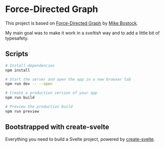 # Force-Directed Graph

This project is based on [Force-Directed Graph](https://observablehq.com/@d3/force-directed-graph) by [Mike Bostock](https://github.com/mbostock).

My main goal was to make it work in a _sveltish_ way and to add a little bit of typesafety.

## Scripts

```bash
# Install dependencies
npm install

# Start the server and open the app in a new browser tab
npm run dev -- --open

# Create a production version of your app
npm run build

# Preview the production build
npm run preview
```

## Bootstrapped with create-svelte

Everything you need to build a Svelte project, powered by [create-svelte](https://github.com/sveltejs/kit/tree/master/packages/create-svelte).
